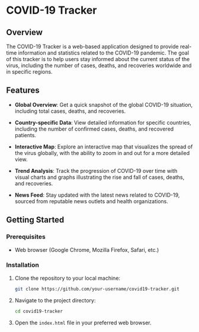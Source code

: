 # COVID-19 Tracker

## Overview

The COVID-19 Tracker is a web-based application designed to provide real-time information and statistics related to the COVID-19 pandemic. The goal of this tracker is to help users stay informed about the current status of the virus, including the number of cases, deaths, and recoveries worldwide and in specific regions.

## Features

- **Global Overview**: Get a quick snapshot of the global COVID-19 situation, including total cases, deaths, and recoveries.

- **Country-specific Data**: View detailed information for specific countries, including the number of confirmed cases, deaths, and recovered patients.

- **Interactive Map**: Explore an interactive map that visualizes the spread of the virus globally, with the ability to zoom in and out for a more detailed view.

- **Trend Analysis**: Track the progression of COVID-19 over time with visual charts and graphs illustrating the rise and fall of cases, deaths, and recoveries.

- **News Feed**: Stay updated with the latest news related to COVID-19, sourced from reputable news outlets and health organizations.

## Getting Started

### Prerequisites

- Web browser (Google Chrome, Mozilla Firefox, Safari, etc.)

### Installation

1. Clone the repository to your local machine:
   ```bash
   git clone https://github.com/your-username/covid19-tracker.git
   ```

2. Navigate to the project directory:
   ```bash
   cd covid19-tracker
   ```

3. Open the `index.html` file in your preferred web browser.
